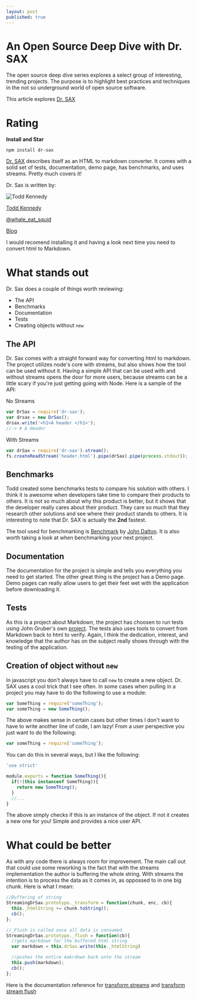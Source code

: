 ```yaml
---
layout: post
published: true
---
```

# An Open Source Deep Dive with Dr. SAX

The open source deep dive series explores a select group of interesting, trending projects.  The purpose is to highlight best practices and techniques in the not so underground world of open source software.

This article explores [Dr. SAX](https://github.com/toddself/dr-sax) 

# Rating

**Install and Star**

```
npm install dr-sax
```

[Dr. SAX](https://github.com/toddself/dr-sax) describes itself as an HTML to markdown converter.  It comes with a solid set of tests, documentation, demo page, has benchmarks, and uses streams.  Pretty much covers it!

Dr. Sax is written by:

![Todd Kennedy](https://avatars2.githubusercontent.com/u/193412?v=3&s=75)

[Todd Kennedy](https://github.com/toddself) 

[@whale_eat_squid](https://twitter.com/whale_eat_squid)

[Blog](https://tck.io/)

I would recomend installing it and having a look next time you need to convert html to Markdown.

# What stands out

Dr. Sax does a couple of things worth reviewing:
* The API
* Benchmarks
* Documentation
* Tests
* Creating objects without `new`

## The API

Dr. Sax comes with a straight forward way for converting html to markdown.  The project utilizes node's core with streams, but also shows how the tool can be used without it.  Having a simple API that can be used with and without streams opens the door for more users, because streams can be a little scary if you're just getting going with Node.  Here is a sample of the API:

No Streams

```javascript
var DrSax = require('dr-sax');
var drsax = new DrSax();
drsax.write('<h1>A header </h1>');
//-> # A Header
```

With Streams

```javascript
var drSax = require('dr-sax').stream();
fs.createReadStream('header.html').pipe(drSax).pipe(process.stdout));
```

## Benchmarks

Todd created some benchmarks tests to compare his solution with others.  I think it is awesome when developers take time to compare their products to others.  It is not so much about why this product is better, but it shows that the developer really cares about their product.  They care so much that they research other solutions and see where their product stands to others.  It is interesting to note that Dr. SAX is actually the **2nd** fastest.

The tool used for benchmarking is [Benchmark](https://github.com/bestiejs/benchmark.js) by [John Dalton](https://github.com/jdalton).  It is also worth taking a look at when benchmarking your next project.

## Documentation

The documentation for the project is simple and tells you everything you need to get started.  The other great thing is the project has a Demo page.  Demo pages can really allow users to get their feet wet with the application before downloading it.

## Tests

As this is a project about Markdown, the project has choosen to run tests using John Gruber's own [project](http://daringfireball.net/projects/markdown/).  The tests also uses tools to convert from Markdown back to html to verify.  Again, I think the dedication, interest, and knowledge that the author has on the subject really shows through with the testing of the application.

## Creation of object without `new`

In javascript you don't always have to call `new` to create a new object.  Dr. SAX uses a cool trick that I see often.  In some cases when pulling in a project you may have to do the following to use a module:

```javascript
var SomeThing = require('someThing');
var someThing = new SomeThing();
```

The above makes sense in certain cases but other times I don't want to have to write another line of code, I am lazy!  From a user perspective you just want to do the following:

```javascript
var someThing = require('someThing');
```

You can do this in several ways, but I like the following:

```javascript
'use strict'

module.exports = function SomeThing(){
  if(!(this instanceof SomeThing)){
    return new SomeThing();
  }
  //...
}
```

The above simply checks if this is an instance of the object.  If not it creates a new one for you!  Simple and provides a nice user API.


# What could be better

As with any code there is always room for improvement.  The main call out that could use some reworking is the fact that with the streams implementation the author is buffering the whole string.  With streams the intention is to process the data as it comes in, as oppossed to in one big chunk.  Here is what I mean:

```javascript
//Buffering of string
StreamingDrSax.prototype._transform = function(chunk, enc, cb){
  this._htmlString += chunk.toString();
  cb();
};

//_Flush is called once all data is consumed.
StreamingDrSax.prototype._flush = function(cb){
  //gets markdown for the buffered html string 
  var markdown = this.drSax.write(this._htmlString)

  //pushes the entire makrdown back onto the stream
  this.push(markdown);
  cb();
};
```

Here is the documentation reference for [transform streams](http://nodejs.org/api/stream.html#stream_class_stream_transform_1) and [transform stream flush](http://nodejs.org/api/stream.html#stream_transform_flush_callback)

